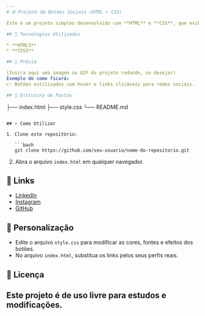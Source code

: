 ```yaml
---
# 🌐 Projeto de Botões Sociais (HTML + CSS)

Este é um projeto simples desenvolvido com **HTML** e **CSS**, que exibe botões estilizados para redirecionar o usuário para perfis do **LinkedIn**, **Instagram** e **GitHub**.

## 🚀 Tecnologias Utilizadas

* **HTML5**
* **CSS3**

## 📸 Prévia

(Insira aqui uma imagem ou GIF do projeto rodando, se desejar)
Exemplo de como ficará:
👉 Botões estilizados com hover e links clicáveis para redes sociais.

## 📂 Estrutura de Pastas

```
├── index.html
├── style.css
└── README.md
```

## ⚡ Como Utilizar

1. Clone este repositório:

   ```bash
   git clone https://github.com/seu-usuario/nome-do-repositorio.git
   ```
2. Abra o arquivo `index.html` em qualquer navegador.

## 🔗 Links

* [LinkedIn](https://www.linkedin.com/)
* [Instagram](https://www.instagram.com/)
* [GitHub](https://github.com/)

## 🎨 Personalização

* Edite o arquivo `style.css` para modificar as cores, fontes e efeitos dos botões.
* No arquivo `index.html`, substitua os links pelos seus perfis reais.

## 📜 Licença

Este projeto é de uso livre para estudos e modificações.
---
```


